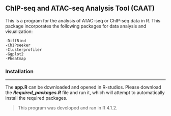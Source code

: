 ## **ChIP-seq and ATAC-seq Analysis Tool (CAAT)**

This is a program for the analysis of ATAC-seq or ChIP-seq data in R. This package incorporates the following packages for data analysis and visualization:
```
-DiffBind
-ChIPseeker
-Clusterprofiler 
-Ggplot2 
-Pheatmap 

```

### **Installation**
---------------------
The **app.R** can be downloaded and opened in R-studios. Please download the **_Required_packages.R_** file and run it, which will attempt to automatically install the required packages. 

> This program was developed and ran in R 4.1.2.
